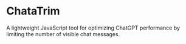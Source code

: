 # ChataTrim
A lightweight JavaScript tool for optimizing ChatGPT performance by limiting the number of visible chat messages.
